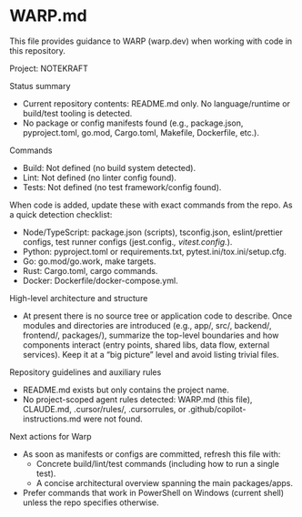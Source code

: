 # WARP.md

This file provides guidance to WARP (warp.dev) when working with code in this repository.

Project: NOTEKRAFT

Status summary
- Current repository contents: README.md only. No language/runtime or build/test tooling is detected.
- No package or config manifests found (e.g., package.json, pyproject.toml, go.mod, Cargo.toml, Makefile, Dockerfile, etc.).

Commands
- Build: Not defined (no build system detected).
- Lint: Not defined (no linter config found).
- Tests: Not defined (no test framework/config found).

When code is added, update these with exact commands from the repo. As a quick detection checklist:
- Node/TypeScript: package.json (scripts), tsconfig.json, eslint/prettier configs, test runner configs (jest.config.*, vitest.config.*).
- Python: pyproject.toml or requirements.txt, pytest.ini/tox.ini/setup.cfg.
- Go: go.mod/go.work, make targets.
- Rust: Cargo.toml, cargo commands.
- Docker: Dockerfile/docker-compose.yml.

High-level architecture and structure
- At present there is no source tree or application code to describe. Once modules and directories are introduced (e.g., app/, src/, backend/, frontend/, packages/), summarize the top-level boundaries and how components interact (entry points, shared libs, data flow, external services). Keep it at a “big picture” level and avoid listing trivial files.

Repository guidelines and auxiliary rules
- README.md exists but only contains the project name.
- No project-scoped agent rules detected: WARP.md (this file), CLAUDE.md, .cursor/rules/, .cursorrules, or .github/copilot-instructions.md were not found.

Next actions for Warp
- As soon as manifests or configs are committed, refresh this file with:
  - Concrete build/lint/test commands (including how to run a single test).
  - A concise architectural overview spanning the main packages/apps.
- Prefer commands that work in PowerShell on Windows (current shell) unless the repo specifies otherwise.
